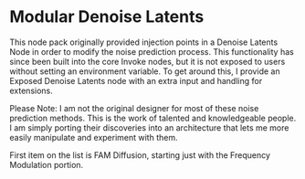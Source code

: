 # Modular Denoise Latents
This node pack originally provided injection points in a Denoise Latents Node in order to modify the noise prediction process. This functionality has since been built into the core Invoke nodes, but it is not exposed to users without setting an environment variable. To get around this, I provide an Exposed Denoise Latents node with an extra input and handling for extensions.

Please Note: I am not the original designer for most of these noise prediction methods. This is the work of talented and knowledgeable people. I am simply porting their discoveries into an architecture that lets me more easily manipulate and experiment with them.  



First item on the list is FAM Diffusion, starting just with the Frequency Modulation portion.